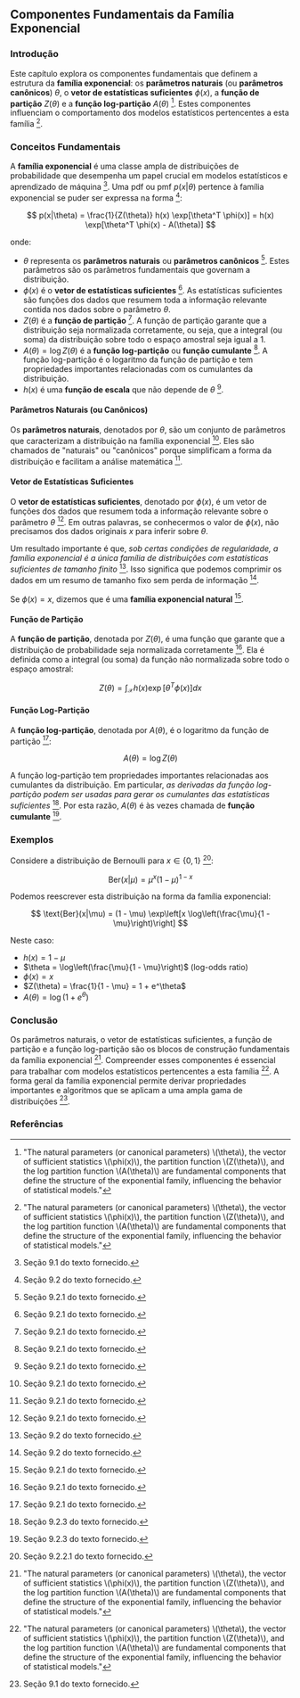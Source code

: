 ## Componentes Fundamentais da Família Exponencial

### Introdução
Este capítulo explora os componentes fundamentais que definem a estrutura da **família exponencial**: os **parâmetros naturais** (ou **parâmetros canônicos**) $\theta$, o **vetor de estatísticas suficientes** $\phi(x)$, a **função de partição** $Z(\theta)$ e a **função log-partição** $A(\theta)$ [^texto_inicial]. Estes componentes influenciam o comportamento dos modelos estatísticos pertencentes a esta família [^texto_inicial].

### Conceitos Fundamentais

A **família exponencial** é uma classe ampla de distribuições de probabilidade que desempenha um papel crucial em modelos estatísticos e aprendizado de máquina [^9.1]. Uma pdf ou pmf $p(x|\theta)$ pertence à família exponencial se puder ser expressa na forma [^9.2]:

$$
p(x|\theta) = \frac{1}{Z(\theta)} h(x) \exp[\theta^T \phi(x)] = h(x) \exp[\theta^T \phi(x) - A(\theta)]
$$

onde:

*   $\theta$ representa os **parâmetros naturais** ou **parâmetros canônicos** [^9.4]. Estes parâmetros são os parâmetros fundamentais que governam a distribuição.
*   $\phi(x)$ é o **vetor de estatísticas suficientes** [^9.4]. As estatísticas suficientes são funções dos dados que resumem toda a informação relevante contida nos dados sobre o parâmetro $\theta$.
*   $Z(\theta)$ é a **função de partição** [^9.4]. A função de partição garante que a distribuição seja normalizada corretamente, ou seja, que a integral (ou soma) da distribuição sobre todo o espaço amostral seja igual a 1.
*   $A(\theta) = \log Z(\theta)$ é a **função log-partição** ou **função cumulante** [^9.4]. A função log-partição é o logaritmo da função de partição e tem propriedades importantes relacionadas com os cumulantes da distribuição.
*   $h(x)$ é uma **função de escala** que não depende de $\theta$ [^9.4].

#### Parâmetros Naturais (ou Canônicos)

Os **parâmetros naturais**, denotados por $\theta$, são um conjunto de parâmetros que caracterizam a distribuição na família exponencial [^9.4]. Eles são chamados de "naturais" ou "canônicos" porque simplificam a forma da distribuição e facilitam a análise matemática [^9.4].

#### Vetor de Estatísticas Suficientes

O **vetor de estatísticas suficientes**, denotado por $\phi(x)$, é um vetor de funções dos dados que resumem toda a informação relevante sobre o parâmetro $\theta$ [^9.4]. Em outras palavras, se conhecermos o valor de $\phi(x)$, não precisamos dos dados originais $x$ para inferir sobre $\theta$.

Um resultado importante é que, *sob certas condições de regularidade, a família exponencial é a única família de distribuições com estatísticas suficientes de tamanho finito* [^9.2]. Isso significa que podemos comprimir os dados em um resumo de tamanho fixo sem perda de informação [^9.2].

Se $\phi(x) = x$, dizemos que é uma **família exponencial natural** [^9.4].

#### Função de Partição

A **função de partição**, denotada por $Z(\theta)$, é uma função que garante que a distribuição de probabilidade seja normalizada corretamente [^9.4]. Ela é definida como a integral (ou soma) da função não normalizada sobre todo o espaço amostral:

$$
Z(\theta) = \int_{\mathcal{X}} h(x) \exp[\theta^T \phi(x)] dx
$$

#### Função Log-Partição

A **função log-partição**, denotada por $A(\theta)$, é o logaritmo da função de partição [^9.4]:

$$
A(\theta) = \log Z(\theta)
$$

A função log-partição tem propriedades importantes relacionadas aos cumulantes da distribuição. Em particular, *as derivadas da função log-partição podem ser usadas para gerar os cumulantes das estatísticas suficientes* [^9.2.3]. Por esta razão, $A(\theta)$ é às vezes chamada de **função cumulante** [^9.2.3].

### Exemplos

Considere a distribuição de Bernoulli para $x \in \{0, 1\}$ [^9.2.2.1]:

$$
\text{Ber}(x|\mu) = \mu^x (1 - \mu)^{1-x}
$$

Podemos reescrever esta distribuição na forma da família exponencial:

$$
\text{Ber}(x|\mu) = (1 - \mu) \exp\left[x \log\left(\frac{\mu}{1 - \mu}\right)\right]
$$

Neste caso:

*   $h(x) = 1 - \mu$
*   $\theta = \log\left(\frac{\mu}{1 - \mu}\right)$ (log-odds ratio)
*   $\phi(x) = x$
*   $Z(\theta) = \frac{1}{1 - \mu} = 1 + e^\theta$
*   $A(\theta) = \log(1 + e^\theta)$

### Conclusão

Os parâmetros naturais, o vetor de estatísticas suficientes, a função de partição e a função log-partição são os blocos de construção fundamentais da família exponencial [^texto_inicial]. Compreender esses componentes é essencial para trabalhar com modelos estatísticos pertencentes a esta família [^texto_inicial]. A forma geral da família exponencial permite derivar propriedades importantes e algoritmos que se aplicam a uma ampla gama de distribuições [^9.1].

### Referências
[^texto_inicial]: "The natural parameters (or canonical parameters) \\(\theta\\), the vector of sufficient statistics \\(\phi(x)\\), the partition function \\(Z(\theta)\\), and the log partition function \\(A(\theta)\\) are fundamental components that define the structure of the exponential family, influencing the behavior of statistical models."
[^9.1]: Seção 9.1 do texto fornecido.
[^9.2]: Seção 9.2 do texto fornecido.
[^9.4]: Seção 9.2.1 do texto fornecido.
[^9.2.2.1]: Seção 9.2.2.1 do texto fornecido.
[^9.2.3]: Seção 9.2.3 do texto fornecido.
<!-- END -->